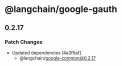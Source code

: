 # @langchain/google-gauth

## 0.2.17

### Patch Changes

- Updated dependencies [4a3f5af]
  - @langchain/google-common@0.2.17
